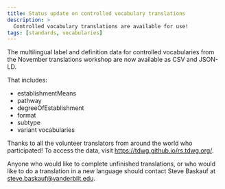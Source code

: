 ```yaml
---
title: Status update on controlled vocabulary translations
description: >
  Controlled vocabulary translations are available for use!
tags: [standards, vocabularies]
---
```


The multilingual label and definition data for controlled vocabularies from the November translations workshop are now available as CSV and JSON-LD. 

That includes:

- establishmentMeans
- pathway 
- degreeOfEstablishment 
- format 
- subtype 
- variant vocabularies 

Thanks to all the volunteer translators from around the world who participated! To access the data, visit <https://tdwg.github.io/rs.tdwg.org/>.

Anyone who would like to complete unfinished translations, or who would like to do a translation in a new language should contact Steve Baskauf at <steve.baskauf@vanderbilt.edu>.
